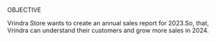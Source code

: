 OBJECTIVE 

Vrindra Store wants to create an annual sales report for 2023.So, that, Vrindra can understand their customers and grow more sales in 2024.
